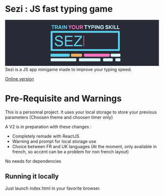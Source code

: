﻿# Sezi : JS fast typing game

![presentation banner](./readme-banner.png)
Sezi is a JS app minigame made to improve your typing speed.

[Online version](https://sezi.danly.co/)

# Pre-Requisite and Warnings

This is a personnal project. It uses your local storage to store your previous parameters (Choosen theme and choosen timer only)

A V2 is in preparation with these changes :

- Completely remade with ReactJS
- Warning and prompt for local storage use
- Choice between FR and UK languages (At the moment, only available in french, so accent can be a problem for non french layout)

No needs for dependencies

## Running it locally

Just launch index.html in your favorite browser.
